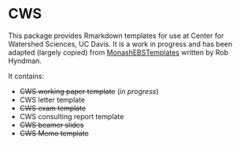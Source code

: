 # CWS

This package provides Rmarkdown templates for use at Center for Watershed Sciences, UC Davis. It is a work in progress and has been adapted (largely copied) from [MonashEBSTemplates](https://github.com/robjhyndman/MonashEBSTemplates) written by Rob Hyndman.

It contains:

 * ~~CWS working paper template~~ (*in progress*)
 * CWS letter template
 * ~~CWS exam template~~
 * CWS consulting report template
 * ~~CWS beamer slides~~
 * ~~CWS Memo template~~ 


